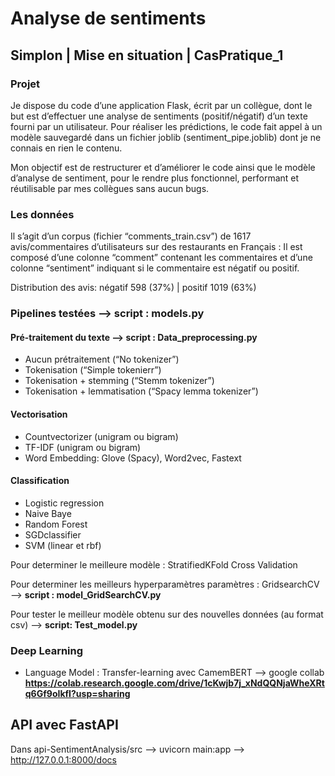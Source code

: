 
# Analyse de sentiments 
## Simplon | Mise en situation | CasPratique_1

### Projet 
Je dispose du code d’une application Flask, écrit par un collègue, dont le but est d’effectuer une analyse de sentiments (positif/négatif) d’un texte fourni par un utilisateur. Pour réaliser les prédictions, le code fait appel à un modèle sauvegardé dans un fichier joblib (sentiment_pipe.joblib) dont je ne connais en rien le contenu.

Mon objectif est de restructurer et d’améliorer le code ainsi que le modèle d’analyse de sentiment, pour le rendre plus fonctionnel, performant et réutilisable par mes collègues sans aucun bugs.

### Les données
Il s’agit d’un corpus (fichier “comments_train.csv”) de 1617 avis/commentaires d’utilisateurs sur des restaurants en Français :
Il est composé d’une colonne “comment” contenant les commentaires et d’une colonne “sentiment” indiquant si le commentaire est négatif ou positif.

Distribution des avis: négatif 598 (37%) | positif 1019 (63%)

### Pipelines testées --> **script : models.py**
#### Pré-traitement du texte --> **script : Data_preprocessing.py** 
- Aucun prétraitement  (“No tokenizer”)
- Tokenisation (“Simple tokenierr”)
- Tokenisation + stemming (“Stemm tokenizer”)
- Tokenisation + lemmatisation (“Spacy lemma tokenizer”)

#### Vectorisation 
- Countvectorizer (unigram ou bigram) 
- TF-IDF (unigram ou bigram) 
- Word Embedding: Glove (Spacy), Word2vec, Fastext

#### Classification
- Logistic regression 
- Naive Baye 
- Random Forest 
- SGDclassifier 
- SVM (linear et rbf)

Pour determiner le meilleure modèle : StratifiedKFold Cross Validation

Pour determiner les meilleurs hyperparamètres paramètres : GridsearchCV --> **script : model_GridSearchCV.py**

Pour tester le meilleur modèle obtenu sur des nouvelles données (au format csv) --> **script: Test_model.py**

### Deep Learning
- Language Model : Transfer-learning avec CamemBERT  --> google collab **https://colab.research.google.com/drive/1cKwjb7j_xNdQQNjaWheXRtq6Gf9oIkfI?usp=sharing**

## API  avec FastAPI
Dans api-SentimentAnalysis/src --> uvicorn main:app --> http://127.0.0.1:8000/docs

